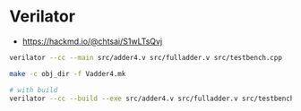 # Verilator

* https://hackmd.io/@chtsai/S1wLTsQvj

```sh
verilator --cc --main src/adder4.v src/fulladder.v src/testbench.cpp

make -c obj_dir -f Vadder4.mk

# with build
verilator --cc --build --exe src/adder4.v src/fulladder.v src/testbench.cpp
```

